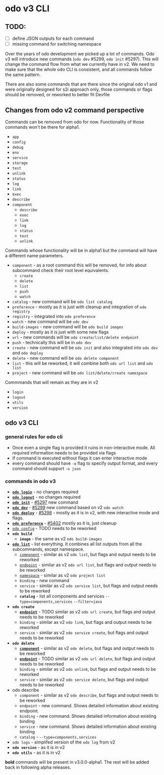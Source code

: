 # odo v3 CLI

## TODO:

- [ ] define JSON outputs for each command
- [ ] missing command for switching namespace

Over the years of odo development we picked up a lot of commands.
Odo v3 will introduce new commands (`odo dev` #5299, `odo init` #5297).
This will change the command flow from what we currently have in v2. We need to make sure that the whole odo CLI is consistent, and all commands follow the same pattern.

There are also some commands that are there since the original odo v1 and were originally designed for s2i approach only, those commands or flags should be removed, or reworked to better fit Devfile

## Changes from odo v2 command perspective


Commands can be removed from odo for now. Functionality of those commands won't be there for alpha1.
- `app`
- `config`
- `debug`
- `env`
- `service`
- `storage`
- `test`
- `unlink`
- `status`
- `log`
- `link`
- `exec`
- `describe`
- `component`
  - `describe`
  - `exec`
  - `link`
  - `log`
  - `status`
  - `test`
  - `unlink`



Commands whose functionality will be in alpha1 but the command will have a different name parameters.

- `component` - as a root command this will be removed, for info about subcommand check their root level equivalents.
  - `create`
  - `delete`
  - `list`
  - `push`
  - `watch`
- `catalog` - new command will be `odo list catalog`
- `preference` - mostly as it is just with cleanup and integration of `odo registry`
- `registry` - integrated into `odo preference`
- `watch` - new command will be `odo dev`
- `build-images` - new command will be `odo build images`
- `deploy` - mostly as it is just with some new flags
- `url` - new commands will be `odo create/list/delete endpoint`
- `push` - technically this will be in `odo dev`
- `create` - new command will be `odo init` and also integrated into `odo dev` and  `odo deploy`
- `delete` - new command will be `odo delete component`
- `list` - this will be reworked, it will combine both `odo url list` and `odo list`
- `project` - new command will be `odo list/delete/create namespace`


Commmands that will remain as they are in v2
- `login`
- `logout`
- `utils`
- `version`









## odo v3 CLI

### general rules for odo cli

- Once even a single flag is provided it ruins in non-interactive mode. All required information needs to be provided via flags
- If command is executed without flags it can enter interactive mode
- every command should have `-o` flag to specify output format, and every command should support `-o json`

### commands in odo v3


- **[`odo login`](odo-v3-cli/odo-login-logout.md)** - no changes required
- **[`odo logout`](odo-v3-cli/odo-login-logout.md)** - no changes required
- **[`odo init`](odo-v3-cli/odo-init.md)** - [#5297](https://github.com/redhat-developer/odo/issues/5297) new command
- **[`odo dev`](odo-v3-cli/odo-dev.md)** - [#5299](https://github.com/redhat-developer/odo/issues/5299) new command based on v2 `odo watch`
- **[`odo deploy`](odo-v3-cli/odo-deploy.md)** - [#5298](https://github.com/redhat-developer/odo/issues/5298) - mostly as it is in v2, with new interactive mode and flags.
- **[`odo preference`](odo-v3-cli/odo-preference.md)** -  [#5402](https://github.com/redhat-developer/odo/issues/5402)
mostly as it is, just cleanup
- [`odo config`](odo-v3-cli/odo-config.md) - TODO needs to be reworked
- **`odo build`**
  - **`image`** - the same as v2 `odo build-images`
- **[`odo list`](odo-v3-cli/odo-list.md)** - list everything. It combines all list outputs from all the subcommands, except namespace.
  - [`component`](odo-v3-cli/odo-list-component.md) - similar as v2 `odo list`, but flags and output needs to be reworked
  - [`endpoint`](odo-v3-cli/odo-list-endpoint.md) - similar as v2 `odo url list`, but flags and output needs to be reworked
  - [`namespace`](odo-v3-cli/odo-list-namespace.md) -  similar as v2 `odo project list`
  - `binding` - new command
  - `service` - similar as v2 `odo service list`, but flags and output needs to be reworked
  - **`catalog`** - list all components and services `--type=components,services`  `--filter=java`
- **`odo create`**
  - **[`endpoint`](odo-v3-cli/odo-create-endpoint.md)** - TODO similar as v2 `odo url create`, but flags and output needs to be reworked
  - `binding` - similar as v2 `odo link`, but flags and output needs to be reworked
  - `service` - similar as v2 `odo service create`, but flags and output needs to be reworked
- **`odo delete`**
  - **[`component`](odo-v3-cli/odo-delete-component.md)** - similar as v2 `odo delete`, but flags and output needs to be reworked
  - **[`endpoint`](odo-v3-cli/odo-delete-endpoint.md)** - TODO similar as v2 `odo url delete`, but flags and output needs to be reworked
  - `binding`  - similar as v2 `odo unlink`, but flags and output needs to be reworked
  - `service` - similar as v2 `odo service delete`, but flags and output needs to be reworked
- odo describe
  - `component` - similar as v2 `odo describe`, but flags and output needs to be reworked
  - `endpoint` - new command. Shows detailed information about existing endpoint.
  - `binding` - new command. Shows detailed information about existing binding
  - `service` - new command.  Shows detailed information about existing binding
  - `catalog` - `--type=components,services`
- `odo logs` - simplifed version of the `odo log` from v2
- **`odo version`** - as it is in v2
- **`odo utils`** -  as it is in v2


**bold** commands will be present in v3.0.0-alpha1.
The rest will be added back in following alpha releases.


